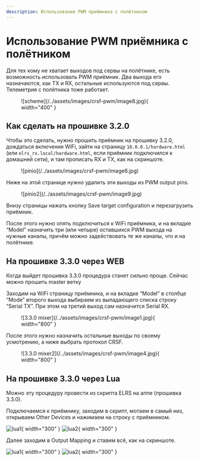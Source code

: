 ```yaml
---
description: Использование PWM приёмника с полётником
---
```

# Использование PWM приёмника с полётником
Для тех кому не хватает выходов под сервы на полётнике, есть возможность использовать PWM приёмник. Два выхода его назначаются, как TX и RX, остальные используются под сервы. Телеметрия с полётника тоже работает.

<figure markdown>
![scheme](/../assets/images/crsf-pwm/image8.jpg){ width="400" }
</figure>

## Как сделать на прошивке 3.2.0

Чтобы это сделать, нужно прошить приёмник на прошивку 3.2.0, дождаться включения WiFi, зайти на страницу ``10.0.0.1/hardware.html`` (или ``elrs_rx.local/hardware.html``, если приёмник подключился к домашней сети), и там прописать RX и TX, как на скриншоте.

<figure markdown>
![pinio](/../assets/images/crsf-pwm/image6.jpg)
</figure>

Ниже на этой странице нужно удалить эти выходы из PWM output pins.

<figure markdown>
![pinio2](/../assets/images/crsf-pwm/image9.jpg)
</figure>

Внизу страницы нажать кнопку Save target configuration и перезагрузить приёмник.

После этого нужно опять подключиться к WiFi приёмника, и на вкладке “Model” назначить три (или четыре) оставшихся PWM выхода на нужные каналы, причём можно задействовать те же каналы, что и на полётнике. 

## На прошивке 3.3.0 через WEB

Когда выйдет прошивка 3.3.0 процедура станет сильно проще. Сейчас можно прошить master ветку

Заходим на WiFi страницу приёмника, и на вкладке “Model” в столбце “Mode” второго выхода выбираем из выпадающего списка строку “Serial TX”. При этом на третий выход сам назначится Serial RX. 

<figure markdown>
![3.3.0 mixer](/../assets/images/crsf-pwm/image1.jpg){ width="800" }
</figure>

После этого нужно назначить остальные выходы по своему усмотрению, а ниже выбрать протокол CRSF. 

<figure markdown>
![3.3.0 mixer2](/../assets/images/crsf-pwm/image4.jpg){ width="800" }
</figure>

## На прошивке 3.3.0 через Lua

Можно эту процедуру провести из скрипта ELRS на аппе (прошивка 3.3.0).

Подключаемся к приёмнику, заходим в скрипт, мотаем в самый низ, открываем Other Devices и нажимаем на строку с приёмником.

![lua1](/../assets/images/crsf-pwm/image7.jpg){ width="300" } ![lua2](/../assets/images/crsf-pwm/image5.jpg){ width="300" }

Далее заходим в Output Mapping и ставим всё, как на скриншоте.

![lua1](/../assets/images/crsf-pwm/image2.jpg){ width="300" } ![lua2](/../assets/images/crsf-pwm/image3.jpg){ width="300" }
